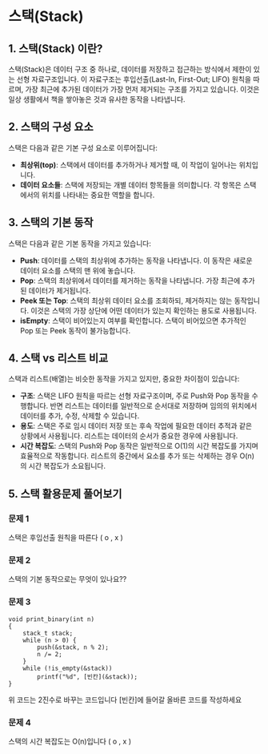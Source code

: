 # 스택(Stack)
## 1. 스택(Stack) 이란?

스택(Stack)은 데이터 구조 중 하나로, 데이터를 저장하고 접근하는 방식에서 제한이 있는 선형 자료구조입니다. 이 자료구조는 후입선출(Last-In, First-Out; LIFO) 원칙을 따르며, 가장 최근에 추가된 데이터가 가장 먼저 제거되는 구조를 가지고 있습니다. 이것은 일상 생활에서 책을 쌓아놓은 것과 유사한 동작을 나타냅니다.

## 2. 스택의 구성 요소

스택은 다음과 같은 기본 구성 요소로 이루어집니다:
- **최상위(top)**: 스택에서 데이터를 추가하거나 제거할 때, 이 작업이 일어나는 위치입니다.
- **데이터 요소들**: 스택에 저장되는 개별 데이터 항목들을 의미합니다. 각 항목은 스택에서의 위치를 나타내는 중요한 역할을 합니다.

## 3. 스택의 기본 동작

스택은 다음과 같은 기본 동작을 가지고 있습니다:
- **Push**: 데이터를 스택의 최상위에 추가하는 동작을 나타냅니다. 이 동작은 새로운 데이터 요소를 스택의 맨 위에 놓습니다.
- **Pop**: 스택의 최상위에서 데이터를 제거하는 동작을 나타냅니다. 가장 최근에 추가된 데이터가 제거됩니다.
- **Peek 또는 Top**: 스택의 최상위 데이터 요소를 조회하되, 제거하지는 않는 동작입니다. 이것은 스택의 가장 상단에 어떤 데이터가 있는지 확인하는 용도로 사용됩니다.
- **isEmpty**: 스택이 비어있는지 여부를 확인합니다. 스택이 비어있으면 추가적인 Pop 또는 Peek 동작이 불가능합니다.

## 4. 스택 vs 리스트 비교

스택과 리스트(배열)는 비슷한 동작을 가지고 있지만, 중요한 차이점이 있습니다:
- **구조**: 스택은 LIFO 원칙을 따르는 선형 자료구조이며, 주로 Push와 Pop 동작을 수행합니다. 반면 리스트는 데이터를 일반적으로 순서대로 저장하며 임의의 위치에서 데이터를 추가, 수정, 삭제할 수 있습니다.
- **용도**: 스택은 주로 임시 데이터 저장 또는 후속 작업에 필요한 데이터 추적과 같은 상황에서 사용됩니다. 리스트는 데이터의 순서가 중요한 경우에 사용됩니다.
- **시간 복잡도**: 스택의 Push와 Pop 동작은 일반적으로 O(1)의 시간 복잡도를 가지며 효율적으로 작동합니다. 리스트의 중간에서 요소를 추가 또는 삭제하는 경우 O(n)의 시간 복잡도가 소요됩니다.

## 5. 스택 활용문제 풀어보기

### 문제 1
스택은 후입선출 원칙을 따른다 
( o , x )

### 문제 2
스택의 기본 동작으로는 무엇이 있나요??

### 문제 3
```
void print_binary(int n)
{
	stack_t stack;
	while (n > 0) {
		push(&stack, n % 2);
		n /= 2;
	}
	while (!is_empty(&stack))
		printf("%d", [빈칸](&stack));
}
```

위 코드는 2진수로 바꾸는 코드입니다
[빈칸]에 들어갈 올바른 코드를 작성하세요

### 문제 4

스택의 시간 복잡도는 O(n)입니다 
( o , x )
